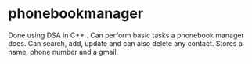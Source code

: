 # phonebookmanager
Done using  DSA in C++ . Can perform basic tasks a phonebook manager does. Can search, add, update and can also delete any contact. Stores a name, phone number and a gmail.
